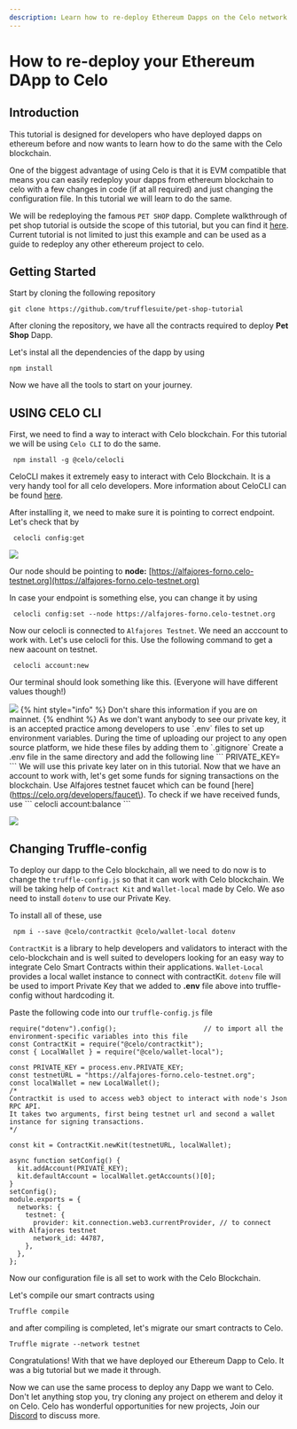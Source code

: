 ```yaml
---
description: Learn how to re-deploy Ethereum Dapps on the Celo network
---
```


# How to re-deploy your Ethereum DApp to Celo

## Introduction

This tutorial is designed for developers who have deployed dapps on ethereum before and now wants to learn how to do the same with the Celo blockchain.

One of the biggest advantage of using Celo is that it is EVM compatible that means you can easily redeploy your dapps from ethereum blockchain to celo with a few changes in code \(if at all required\) and just changing the configuration file. In this tutorial we will learn to do the same.

We will be redeploying the famous `PET SHOP` dapp. Complete walkthrough of pet shop tutorial is outside the scope of this tutorial, but you can find it [here](https://www.trufflesuite.com/tutorials/pet-shop). Current tutorial is not limited to just this example and can be used as a guide to redeploy any other ethereum project to celo.

## Getting Started

Start by cloning the following repository

```text
git clone https://github.com/trufflesuite/pet-shop-tutorial
```

After cloning the repository, we have all the contracts required to deploy **Pet Shop** Dapp.

Let's instal all the dependencies of the dapp by using

```text
npm install
```

Now we have all the tools to start on your journey.

## USING CELO CLI

First, we need to find a way to interact with Celo blockchain. For this tutorial we will be using `Celo CLI` to do the same.

```text
 npm install -g @celo/celocli
```

CeloCLI makes it extremely easy to interact with Celo Blockchain. It is a very handy tool for all celo developers. More information about CeloCLI can be found [here](https://docs.celo.org/celo-owner-guide/quick-start).

After installing it, we need to make sure it is pointing to correct endpoint. Let's check that by

```text
 celocli config:get
```

![](https://imgur.com/EEur2f5.png)

Our node should be pointing to **node:** [https://alfajores-forno.celo-testnet.org](https://alfajores-forno.celo-testnet.org)

In case your endpoint is something else, you can change it by using

```text
 celocli config:set --node https://alfajores-forno.celo-testnet.org
```

Now our celocli is connected to `Alfajores Testnet`. We need an acccount to work with. Let's use celocli for this. Use the following command to get a new aacount on testnet.

```text
 celocli account:new
```

Our terminal should look something like this. \(Everyone will have different values though!\)

 ![](https://imgur.com/qMjrv5Z.png) {% hint style="info" %} Don't share this information if you are on mainnet. {% endhint %} As we don't want anybody to see our private key, it is an accepted practice among developers to use \`.env\` files to set up environment variables. During the time of uploading our project to any open source platform, we hide these files by adding them to \`.gitignore\` Create a .env file in the same directory and add the following line \`\`\` PRIVATE\_KEY= \`\`\` We will use this private key later on in this tutorial. Now that we have an account to work with, let's get some funds for signing transactions on the blockchain. Use Alfajores testnet faucet which can be found \[here\]\(https://celo.org/developers/faucet\). To check if we have received funds, use \`\`\` celocli account:balance \`\`\`

![](https://imgur.com/RFWBgTr.png)

## Changing Truffle-config

To deploy our dapp to the Celo blockchain, all we need to do now is to change the `truffle-config.js` so that it can work with Celo blockchain. We will be taking help of `Contract Kit` and `Wallet-local` made by Celo. We aso need to install `dotenv` to use our Private Key.

To install all of these, use

```text
 npm i --save @celo/contractkit @celo/wallet-local dotenv
```

`ContractKit` is a library to help developers and validators to interact with the celo-blockchain and is well suited to developers looking for an easy way to integrate Celo Smart Contracts within their applications. `Wallet-Local` provides a local wallet instance to connect with contractKit. `dotenv` file will be used to import Private Key that we added to **.env** file above into truffle-config without hardcoding it.

Paste the following code into our `truffle-config.js` file

```text
require("dotenv").config();                      // to import all the environment-specific variables into this file
const ContractKit = require("@celo/contractkit");
const { LocalWallet } = require("@celo/wallet-local");

const PRIVATE_KEY = process.env.PRIVATE_KEY;
const testnetURL = "https://alfajores-forno.celo-testnet.org";
const localWallet = new LocalWallet();
/*
Contractkit is used to access web3 object to interact with node's Json RPC API.
It takes two arguments, first being testnet url and second a wallet instance for signing transactions.
*/

const kit = ContractKit.newKit(testnetURL, localWallet);

async function setConfig() {
  kit.addAccount(PRIVATE_KEY);
  kit.defaultAccount = localWallet.getAccounts()[0];
}
setConfig();
module.exports = {
  networks: {
    testnet: {
      provider: kit.connection.web3.currentProvider, // to connect with Alfajores testnet
      network_id: 44787,
    },
  },
};
```

Now our configuration file is all set to work with the Celo Blockchain.

Let's compile our smart contracts using

```text
Truffle compile
```

and after compiling is completed, let's migrate our smart contracts to Celo.

```text
Truffle migrate --network testnet
```

Congratulations! With that we have deployed our Ethereum Dapp to Celo. It was a big tutorial but we made it through.

Now we can use the same process to deploy any Dapp we want to Celo. Don't let anything stop you, try cloning any project on etherem and deloy it on Celo. Celo has wonderful opportunities for new projects, Join our [Discord](https://discord.gg/7HGzGQvW) to discuss more.

